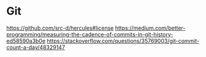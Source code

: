 # Git


https://github.com/src-d/hercules#license
https://medium.com/better-programming/measuring-the-cadence-of-commits-in-git-history-ed58590a3b0e
https://stackoverflow.com/questions/35769003/git-commit-count-a-day/48329147
